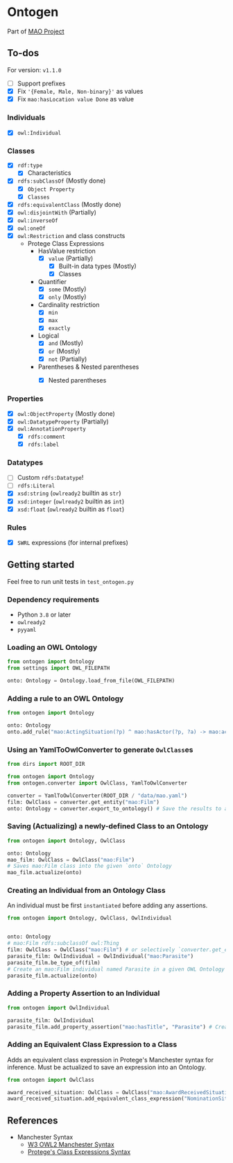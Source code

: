 # Ontogen
Part of [MAO Project](https://github.com/th-bunratta/MovieAwardOntologyMAO/tree/ontogen)
## To-dos
For version: `v1.1.0`

- [ ] Support prefixes
- [x] Fix `'{Female, Male, Non-binary}'` as values
- [x] Fix `mao:hasLocation value Done` as value

### Individuals
- [x] `owl:Individual`

### Classes
- [x] `rdf:type`
   - [x] Characteristics
- [x] `rdfs:subClassOf` (Mostly done)
   - [x] `Object Property`
   - [x] `Classes`
- [x] `rdfs:equivalentClass` (Mostly done)
- [x] `owl:disjointWith` (Partially)
- [x] `owl:inverseOf`
- [x] `owl:oneOf`
- [x] `owl:Restriction` and class constructs
   - Protege Class Expressions
     - HasValue restriction
       - [x] `value` (Partially)
         - [x] Built-in data types (Mostly)
         - [x] Classes
     - Quantifier
       - [x] `some` (Mostly)
       - [x] `only` (Mostly)
     - Cardinality restriction
       - [x] `min`
       - [x] `max`
       - [x] `exactly`
     - Logical
       - [x] `and` (Mostly)
       - [x] `or` (Mostly)
       - [x] `not` (Partially)
     - Parentheses & Nested parentheses
       - [x] Nested parentheses
   

### Properties
- [x] `owl:ObjectProperty` (Mostly done)
- [x] `owl:DatatypeProperty` (Partially)
- [x] `owl:AnnotationProperty`
    - [x] `rdfs:comment`
    - [x] `rdfs:label`

### Datatypes
- [ ] Custom `rdfs:Datatype`!
- [ ] `rdfs:Literal`
- [x] `xsd:string` (`owlready2` builtin as `str`)
- [x] `xsd:integer` (`owlready2` builtin as `int`)
- [x] `xsd:float` (`owlready2` builtin as `float`)

### Rules
- [x] `SWRL` expressions (for internal prefixes)

## Getting started
Feel free to run unit tests in `test_ontogen.py`

### Dependency requirements
- Python `3.8` or later
- `owlready2`
- `pyyaml`

### Loading an OWL Ontology
```python
from ontogen import Ontology
from settings import OWL_FILEPATH

onto: Ontology = Ontology.load_from_file(OWL_FILEPATH)
```

### Adding a rule to an OWL Ontology
```python
from ontogen import Ontology

onto: Ontology
onto.add_rule("mao:ActingSituation(?p) ^ mao:hasActor(?p, ?a) -> mao:actsIn(?a, ?p)", "ActsInRule")
```

### Using an YamlToOwlConverter to generate `OwlClass`es
```python
from dirs import ROOT_DIR

from ontogen import Ontology
from ontogen.converter import OwlClass, YamlToOwlConverter

converter = YamlToOwlConverter(ROOT_DIR / "data/mao.yaml")
film: OwlClass = converter.get_entity("mao:Film")
onto: Ontology = converter.export_to_ontology() # Save the results to an Ontology
```

### Saving (Actualizing) a newly-defined Class to an Ontology
```python
from ontogen import Ontology, OwlClass

onto: Ontology
mao_film: OwlClass = OwlClass("mao:Film")
# Saves mao:Film class into the given `onto` Ontology
mao_film.actualize(onto)
```


### Creating an Individual from an Ontology Class
An individual must be first `instantiated` before adding any assertions.
```python
from ontogen import Ontology, OwlClass, OwlIndividual


onto: Ontology
# mao:Film rdfs:subclassOf owl:Thing
film: OwlClass = OwlClass("mao:Film") # or selectively `converter.get_entity("mao:Film")`
parasite_film: OwlIndividual = OwlIndividual("mao:Parasite")
parasite_film.be_type_of(film)
# Create an mao:Film individual named Parasite in a given OWL Ontology
parasite_film.actualize(onto)
```

### Adding a Property Assertion to an Individual
```python
from ontogen import OwlIndividual

parasite_film: OwlIndividual
parasite_film.add_property_assertion("mao:hasTitle", "Parasite") # Create a property assertion for an individual
```

### Adding an Equivalent Class Expression to a Class
Adds an equivalent class expression in Protege's Manchester syntax for inference.
Must be actualized to save an expression into an Ontology.
```python
from ontogen import OwlClass

award_received_situation: OwlClass = OwlClass("mao:AwardReceivedSituation")
award_received_situation.add_equivalent_class_expression("NominationSituation and (win value true)")
```

## References
- Manchester Syntax
  - [W3 OWL2 Manchester Syntax](https://www.w3.org/TR/owl2-manchester-syntax/)
  - [Protege's Class Expressions Syntax](http://protegeproject.github.io/protege/class-expression-syntax/)